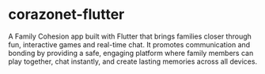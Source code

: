 # corazonet-flutter
A Family Cohesion app built with Flutter that brings families closer through fun, interactive games and real-time chat. It promotes communication and bonding by providing a safe, engaging platform where family members can play together, chat instantly, and create lasting memories across all devices.

